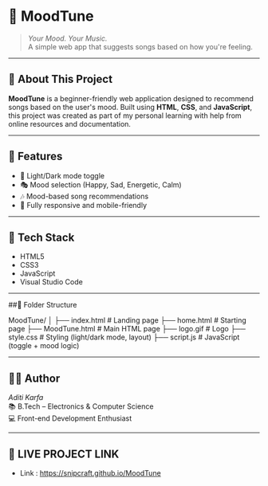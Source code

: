 # 🎵 MoodTune

> *Your Mood. Your Music.*  
> A simple web app that suggests songs based on how you're feeling.

---

## 🌟 About This Project

**MoodTune** is a beginner-friendly web application designed to recommend songs based on the user's mood. Built using **HTML**, **CSS**, and **JavaScript**, this project was created as part of my personal learning with help from online resources and documentation.

---

## 🎯 Features

- 🌙 Light/Dark mode toggle
- 🎭 Mood selection (Happy, Sad, Energetic, Calm)
- 🎶 Mood-based song recommendations
- 📱 Fully responsive and mobile-friendly

---

## 🔧 Tech Stack

- HTML5
- CSS3
- JavaScript
- Visual Studio Code
  
---

##📁 Folder Structure

MoodTune/
│
├── index.html              # Landing page
├── home.html               # Starting page
├── MoodTune.html           # Main HTML page
├── logo.gif                # Logo
├── style.css               # Styling (light/dark mode, layout)
├── script.js               # JavaScript (toggle + mood logic)

---

## 🙋‍♀ Author

*Aditi Karfa*  
📚 B.Tech – Electronics & Computer Science  
💻 Front-end Development Enthusiast

---

## 🔗 LIVE PROJECT LINK

- Link : https://snipcraft.github.io/MoodTune

